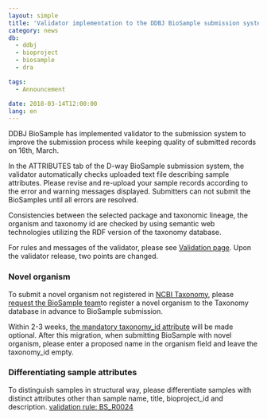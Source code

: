 ```yaml
---
layout: simple
title: 'Validator implementation to the DDBJ BioSample submission system (16th, March, 2018)'
category: news
db:
  - ddbj
  - bioproject
  - biosample
  - dra

tags:
  - Announcement

date: 2018-03-14T12:00:00
lang: en
---
```


<p>DDBJ BioSample has implemented validator to the submission system to improve the submission process while keeping quality of submitted records on 16th, March.</p>

<p>In the ATTRIBUTES tab of the D-way BioSample submission system, the validator automatically checks uploaded text file describing sample attributes. Please revise and re-upload your sample records according to the error and warning messages displayed. Submitters can not submit the BioSamples until all errors are resolved.</p>

<p>Consistencies between the selected package and taxonomic lineage, the organism and taxonomy id are checked by using semantic web technologies utilizing the RDF version of the taxonomy database.</p>

<p>For rules and messages of the validator, please see <a href="https://www.ddbj.nig.ac.jp/biosample/validation-e.html">Validation page</a>. Upon the validator release, two points are changed.</p>

<h3 id="novel-organism">Novel organism</h3>

<p>To submit a novel organism not registered in <a href="https://www.ncbi.nlm.nih.gov/taxonomy">NCBI Taxonomy</a>, please <a href="/contact-e.html">request the BioSample team</a>to register a novel organism to the Taxonomy database in advance to BioSample submission.</p>

<p>Within 2-3 weeks, <a href="/biosample/attribute-e.html?all=all#taxonomy_id">the mandatory taxonomy_id attribute</a> will be made optional. After this migration, when submitting BioSample with novel organism, please enter a proposed name in the organism field and leave the taxonomy_id empty.</p>

<h3 id="novel-organism">Differentiating sample attributes</h3>

<p>To distinguish samples in structural way, please differentiate samples with distinct attributes other than sample name, title, bioproject_id and description. <a href="/biosample/validation-e.html#BS_R0024">validation rule: BS_R0024</a></p>
